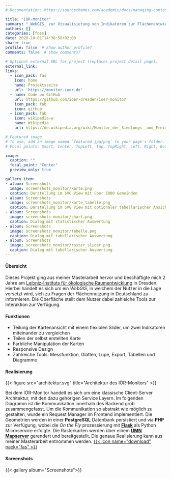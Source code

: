```yaml
---
# Documentation: https://sourcethemes.com/academic/docs/managing-content/

title: "IÖR-Monitor"
summary: "_WebGIS_ zur Visualisierung von Indikatoren zur Flächenentwicklung in Deutschland. Von der Gemeinde- bis zur Bundesebene lassen sich mithilfe der Daten des IÖR-Monitors unterschiedlichste Analysen durchführen."
authors: []
categories: [foss]
date: 2020-10-01T14:38:58+02:00
share: true
profile: false  # Show author profile?
comments: false  # Show comments?

# Optional external URL for project (replaces project detail page).
external_link: 
links:
  - icon_pack: fas
    icon: home
    name: Projektsseite
    url: 'https://monitor.ioer.de'
  - name: Code on GitHub
    url: https://github.com/ioer-dresden/ioer-monitor
    icon_pack: fab
    icon: github
  - icon_pack: fab 
    icon: wikipedia-w
    name: Wikipedia
    url: https://de.wikipedia.org/wiki/Monitor_der_Siedlungs-_und_Freiraumentwicklung

# Featured image
# To use, add an image named `featured.jpg/png` to your page's folder.
# Focal points: Smart, Center, TopLeft, Top, TopRight, Left, Right, BottomLeft, Bottom, BottomRight.

image:
  caption: ""
  focal_point: "Center"
  preview_only: true

gallery_item:
- album: Screenshots
  image: screenshots_monitor/karte.png
  caption: Darstellung im SVG View mit über 5000 Gemeinden
- album: Screenshots
  image: screenshots_monitor/karte_tabelle.png
  caption: Darstellung im SVG View mit optionaler tabellarischer Ansicht
- album: Screenshots
  image: screenshots_monitor/chart.png
  caption: Dialog mit statistischer Auswertung
- album: Screenshots
  image: screenshots_monitor/tabelle.png
  caption: Dialog mit tabellarischer Auswertung
- album: Screenshots
  image: screenshots_monitor/raster_slider.png
  caption: Dialog mit tabellarischer Auswertung
---
```


#### Übersicht

Dieses Projekt ging aus meiner Masterarbeit hervor und beschäftigte mich 2 Jahre am [Leibniz-Instituts für ökologische Raumentwicklung](https://ioer.de) in Dresden. Hierbei handelt es sich um ein _WebGIS_, in welchem der Nutzer in die Lage versetzt wird, sich zu Fragen der Flächennutzung in Deutschland zu informieren. Die Oberfläche stellt dem Nutzer dabei zahleiche Tools zur Interaktion zur Verfügung.
 
#### Funktionen

- Teilung der Kartenansicht mit einem flexiblen Slider, um zwei Indikatoren miteinander zu vergleichen
- Teilen der selbst erstellten Karte
- Farbliche Manipulation der Karten
- Responsive Design
- Zahlreiche Tools: Messfunktion, Glätten, Lupe, Export, Tabellen und Diagramme

#### Realisierung

{{< figure src="architektur.svg" title="Architektur des IÖR-Monitors" >}}

Bei dem IÖR-Monitor handelt es sich um eine klassische Client-Server Architektur, mit den dazu gehörigen Service Layern. Im folgenden Diagramm ist die Kommunikation innerhalb des Backend grob zusammengefasst. Um die Kommunikation so abstrakt wie möglich zu gestalten, wurde ein Request Manager im Frontend implementiert. Die Geometrien werden in einer **PostgreSQL** Datenbank persistiert und via **PHP** zur Verfügung, wobei die _On the Fly_ prozessierung mit [**Flask**](https://flask.palletsprojects.com/en/1.1.x/) als Python Microservice erfolgte. Die Rasterkarten werden über einem [**UMN Mapserver**](https://mapserver.org/) gerendert und bereitgestellt. Die genaue Realisierung kann aus meiner Masterarbeit entnommen werden. [{{< icon name="download" pack="fas" >}}](/files/ma.pdf) 

#### Screenshots

{{< gallery album="Screenshots">}}